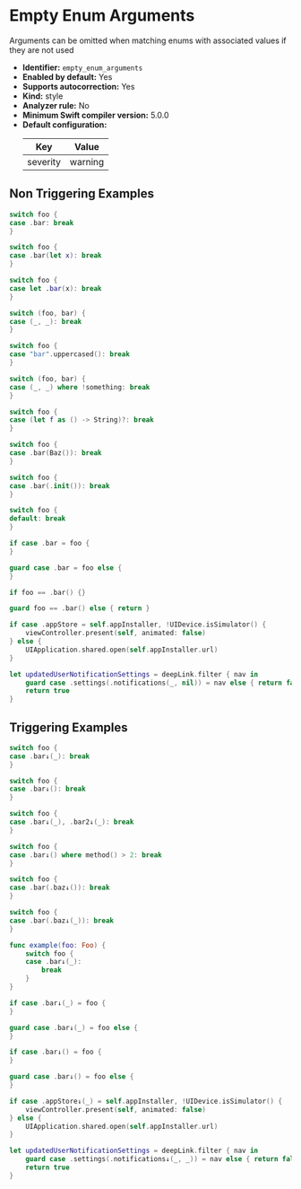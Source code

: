 # Empty Enum Arguments

Arguments can be omitted when matching enums with associated values if they are not used

* **Identifier:** `empty_enum_arguments`
* **Enabled by default:** Yes
* **Supports autocorrection:** Yes
* **Kind:** style
* **Analyzer rule:** No
* **Minimum Swift compiler version:** 5.0.0
* **Default configuration:**
  <table>
  <thead>
  <tr><th>Key</th><th>Value</th></tr>
  </thead>
  <tbody>
  <tr>
  <td>
  severity
  </td>
  <td>
  warning
  </td>
  </tr>
  </tbody>
  </table>

## Non Triggering Examples

```swift
switch foo {
case .bar: break
}
```

```swift
switch foo {
case .bar(let x): break
}
```

```swift
switch foo {
case let .bar(x): break
}
```

```swift
switch (foo, bar) {
case (_, _): break
}
```

```swift
switch foo {
case "bar".uppercased(): break
}
```

```swift
switch (foo, bar) {
case (_, _) where !something: break
}
```

```swift
switch foo {
case (let f as () -> String)?: break
}
```

```swift
switch foo {
case .bar(Baz()): break
}
```

```swift
switch foo {
case .bar(.init()): break
}
```

```swift
switch foo {
default: break
}
```

```swift
if case .bar = foo {
}
```

```swift
guard case .bar = foo else {
}
```

```swift
if foo == .bar() {}
```

```swift
guard foo == .bar() else { return }
```

```swift
if case .appStore = self.appInstaller, !UIDevice.isSimulator() {
    viewController.present(self, animated: false)
} else {
    UIApplication.shared.open(self.appInstaller.url)
}
```

```swift
let updatedUserNotificationSettings = deepLink.filter { nav in
    guard case .settings(.notifications(_, nil)) = nav else { return false }
    return true
}
```

## Triggering Examples

```swift
switch foo {
case .bar↓(_): break
}
```

```swift
switch foo {
case .bar↓(): break
}
```

```swift
switch foo {
case .bar↓(_), .bar2↓(_): break
}
```

```swift
switch foo {
case .bar↓() where method() > 2: break
}
```

```swift
switch foo {
case .bar(.baz↓()): break
}
```

```swift
switch foo {
case .bar(.baz↓(_)): break
}
```

```swift
func example(foo: Foo) {
    switch foo {
    case .bar↓(_):
        break
    }
}
```

```swift
if case .bar↓(_) = foo {
}
```

```swift
guard case .bar↓(_) = foo else {
}
```

```swift
if case .bar↓() = foo {
}
```

```swift
guard case .bar↓() = foo else {
}
```

```swift
if case .appStore↓(_) = self.appInstaller, !UIDevice.isSimulator() {
    viewController.present(self, animated: false)
} else {
    UIApplication.shared.open(self.appInstaller.url)
}
```

```swift
let updatedUserNotificationSettings = deepLink.filter { nav in
    guard case .settings(.notifications↓(_, _)) = nav else { return false }
    return true
}
```